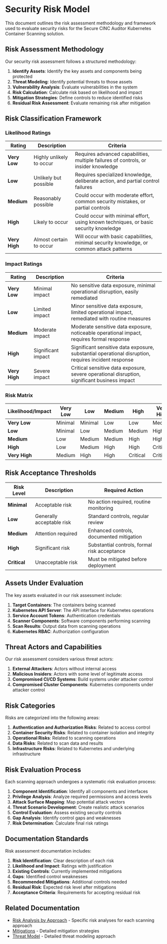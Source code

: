 # Security Risk Model

This document outlines the risk assessment methodology and framework used to evaluate security risks for the Secure CINC Auditor Kubernetes Container Scanning solution.

## Risk Assessment Methodology

Our security risk assessment follows a structured methodology:

1. **Identify Assets**: Identify the key assets and components being protected
2. **Threat Modeling**: Identify potential threats to those assets
3. **Vulnerability Analysis**: Evaluate vulnerabilities in the system
4. **Risk Calculation**: Calculate risk based on likelihood and impact
5. **Mitigation Strategies**: Define controls to reduce identified risks
6. **Residual Risk Assessment**: Evaluate remaining risk after mitigation

## Risk Classification Framework

### Likelihood Ratings

| Rating | Description | Criteria |
|--------|-------------|----------|
| **Very Low** | Highly unlikely to occur | Requires advanced capabilities, multiple failures of controls, or insider knowledge |
| **Low** | Unlikely but possible | Requires specialized knowledge, deliberate action, and partial control failures |
| **Medium** | Reasonably possible | Could occur with moderate effort, common security mistakes, or partial controls |
| **High** | Likely to occur | Could occur with minimal effort, using known techniques, or basic security knowledge |
| **Very High** | Almost certain to occur | Will occur with basic capabilities, minimal security knowledge, or common attack patterns |

### Impact Ratings

| Rating | Description | Criteria |
|--------|-------------|----------|
| **Very Low** | Minimal impact | No sensitive data exposure, minimal operational disruption, easily remediated |
| **Low** | Limited impact | Minor sensitive data exposure, limited operational impact, remediated with routine measures |
| **Medium** | Moderate impact | Moderate sensitive data exposure, noticeable operational impact, requires formal response |
| **High** | Significant impact | Significant sensitive data exposure, substantial operational disruption, requires incident response |
| **Very High** | Severe impact | Critical sensitive data exposure, severe operational disruption, significant business impact |

### Risk Matrix

| Likelihood/Impact | Very Low | Low | Medium | High | Very High |
|-------------------|----------|-----|--------|------|-----------|
| **Very Low** | Minimal | Minimal | Low | Low | Medium |
| **Low** | Minimal | Low | Medium | Medium | High |
| **Medium** | Low | Medium | Medium | High | High |
| **High** | Low | Medium | High | High | Critical |
| **Very High** | Medium | High | High | Critical | Critical |

## Risk Acceptance Thresholds

| Risk Level | Description | Required Action |
|------------|-------------|----------------|
| **Minimal** | Acceptable risk | No action required, routine monitoring |
| **Low** | Generally acceptable risk | Standard controls, regular review |
| **Medium** | Attention required | Enhanced controls, documented mitigation |
| **High** | Significant risk | Substantial controls, formal risk acceptance |
| **Critical** | Unacceptable risk | Must be mitigated before deployment |

## Assets Under Evaluation

The key assets evaluated in our risk assessment include:

1. **Target Containers**: The containers being scanned
2. **Kubernetes API Server**: The API interface for Kubernetes operations
3. **Service Account Tokens**: Authentication credentials
4. **Scanner Components**: Software components performing scanning
5. **Scan Results**: Output data from scanning operations
6. **Kubernetes RBAC**: Authorization configuration

## Threat Actors and Capabilities

Our risk assessment considers various threat actors:

1. **External Attackers**: Actors without internal access
2. **Malicious Insiders**: Actors with some level of legitimate access
3. **Compromised CI/CD Systems**: Build systems under attacker control
4. **Compromised Cluster Components**: Kubernetes components under attacker control

## Risk Categories

Risks are categorized into the following areas:

1. **Authentication and Authorization Risks**: Related to access control
2. **Container Security Risks**: Related to container isolation and integrity
3. **Operational Risks**: Related to scanning operations
4. **Data Risks**: Related to scan data and results
5. **Infrastructure Risks**: Related to Kubernetes and underlying infrastructure

## Risk Evaluation Process

Each scanning approach undergoes a systematic risk evaluation process:

1. **Component Identification**: Identify all components and interfaces
2. **Privilege Analysis**: Analyze required permissions and access levels
3. **Attack Surface Mapping**: Map potential attack vectors
4. **Threat Scenario Development**: Create realistic attack scenarios
5. **Control Evaluation**: Assess existing security controls
6. **Gap Analysis**: Identify control gaps and weaknesses
7. **Risk Determination**: Calculate final risk ratings

## Documentation Standards

Risk assessment documentation includes:

1. **Risk Identification**: Clear description of each risk
2. **Likelihood and Impact**: Ratings with justification
3. **Existing Controls**: Currently implemented mitigations
4. **Gaps**: Identified control weaknesses
5. **Recommended Mitigations**: Additional controls needed
6. **Residual Risk**: Expected risk level after mitigations
7. **Acceptance Criteria**: Requirements for accepting residual risk

## Related Documentation

- [Risk Analysis by Approach](index.md) - Specific risk analyses for each scanning approach
- [Mitigations](mitigations.md) - Detailed mitigation strategies
- [Threat Model](../threat-model/index.md) - Detailed threat modeling approach
